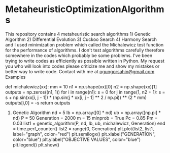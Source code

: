 # MetaheuristicOptimizationAlgorithms
This repository contains 4 metaheuristic search algorithms 1) Genetic Algorithm 2) Differential Evolution 3) Cuckoo Search 4) Harmony Search and I used minimization problem which called the Michalewicz test function for the performance of algorithms. I don't test algorithms carefully therefore somewhere in the codes which probably be some problems. I've been trying to write codes as efficiently as possible written in Python. My request you who will look into codes please criticize me and show my mistakes or better way to write code. Contact with me at ogungorsahin@gmail.com 
Examples

def michalewicz(xx):
    mm = 10
    n1 = np.shape(xx)[0]
    n2 = np.shape(xx)[1]
    outputs = np.zeros((n1, 1))
    for i in range(n1):
        s = 0
        for j in range(1, n2 + 1):
            s = s + np.sin(xx[i, j - 1]) * (np.sin(j * xx[i, j - 1] ** 2 / np.pi)) ** (2 * mm)
        outputs[i,0] = -s
    return outputs
 
1) Genetic Algorithm 
nd = 5
lb = np.array([0] * nd)
ub = np.array([np.pi] * nd)
P = 50
Generation = 2000
m = 15
minprob = True
Pc = 0.85
Pm = 0.03
list1 = genetic_algorithm(P, nd, lb, ub, michalewicz, Generation)
end = time.perf_counter()
list2 = range(0, Generation)
plt.plot(list2, list1, label="graph", color="red")
plt.semilogx()
plt.xlabel("GENERATİON", color="blue")
plt.ylabel("OBJECTİVE VALUES", color="blue")
plt.legend()
plt.show()
